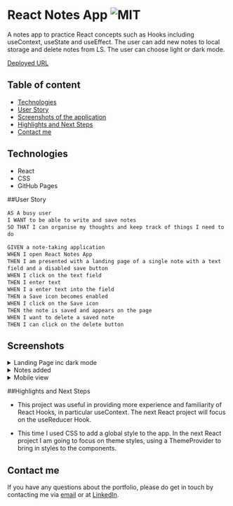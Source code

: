 # React Notes App ![MIT](https://img.shields.io/badge/License-MIT-green)

A notes app to practice React concepts such as Hooks including useContext, useState and useEffect. The user can add new notes to local storage and delete notes from LS. The user can choose light or dark mode.

[Deployed URL](https://nsharma-uk.github.io/react-notes-app/)

## Table of content

- [Technologies](#technologies)
- [User Story](#user-story)
- [Screenshots of the application](#screenshots-of-the-application)
- [Highlights and Next Steps](#highlights-and-next-steps)
- [Contact me](#contact-me)

## Technologies

- React
- CSS
- GitHub Pages

##User Story

```
AS A busy user
I WANT to be able to write and save notes
SO THAT I can organise my thoughts and keep track of things I need to do
```

```
GIVEN a note-taking application
WHEN I open React Notes App
THEN I am presented with a landing page of a single note with a text field and a disabled save button
WHEN I click on the text field
THEN I enter text
WHEN I a enter text into the field
THEN a Save icon becomes enabled
WHEN I click on the Save icon
THEN the note is saved and appears on the page
WHEN I want to delete a saved note
THEN I can click on the delete button
```

## Screenshots

<details>
<summary>Landing Page inc dark mode</summary>

![landing](./src/components/images/addnote.png)
![landing](./src/components/images/darkmode-addnote.png)

</details>

<details>
<summary>Notes added</summary>

![added notes](./src/components/images/notes.png)

![added notes](./src/components/images/darkmode-notes.png)

</details>

<details>
<summary>Mobile view</summary>

![Mobile view](./src/components/images/mobile-notes.png)

![Mobile view](./src/components/images/mobile-darkmode.png)

</details>

##Highlights and Next Steps

- This project was useful in providing more experience and familiarity of React Hooks, in particular useContext. The next React project will focus on the useReducer Hook.

- This time I used CSS to add a global style to the app. In the next React project I am going to focus on theme styles, using a ThemeProvider to bring in styles to the components.

## Contact me

If you have any questions about the portfolio, please do get in touch by contacting me via [email](mailto:nsharmauk711@gmail.com) or at [LinkedIn](https://www.linkedin.com/in/nsharma-uk).

